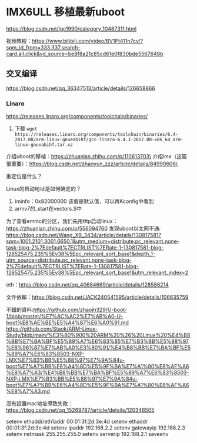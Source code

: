 # IMX6ULL 移植最新uboot
https://blog.csdn.net/lgc1990/category_10487311.html

视频教程：https://www.bilibili.com/video/BV1Pt411n7cv/?spm_id_from=333.337.search-card.all.click&vd_source=be8f8a21c85cd61e0f830bde5567648b

## 交叉编译
https://blog.csdn.net/qq_36347513/article/details/126658866
### Linaro
https://releases.linaro.org/components/toolchain/binaries/
1. 下载  `wget https://releases.linaro.org/components/toolchain/binaries/6.4-2017.08/arm-linux-gnueabihf/gcc-linaro-6.4.1-2017.08-x86_64_arm-linux-gnueabihf.tar.xz`

介绍uboot的移植：https://zhuanlan.zhihu.com/p/110613703\
介绍imx（这篇很重要）：https://blog.csdn.net/zhaoyun_zzz/article/details/84990606\

重定位是什么？


Linux的启动地址是如何确定的？
1. iminfo：0x82000000 该值是默认值，可以再Kconfig中看到
2. armv7的_start在vectors.S中

为了查看emmc的分区，我们先用tftp启动linux：https://zhuanlan.zhihu.com/p/556094760
发现uboot以太网不通: https://blog.csdn.net/Wang_XB_3434/article/details/130817581?spm=1001.2101.3001.6650.1&utm_medium=distribute.pc_relevant.none-task-blog-2%7Edefault%7ECTRLIST%7ERate-1-130817581-blog-128525475.235%5Ev38%5Epc_relevant_sort_base1&depth_1-utm_source=distribute.pc_relevant.none-task-blog-2%7Edefault%7ECTRLIST%7ERate-1-130817581-blog-128525475.235%5Ev38%5Epc_relevant_sort_base1&utm_relevant_index=2

eth：https://blog.csdn.net/qq_40684669/article/details/128586214

文件依賴：https://blog.csdn.net/JACK240541595/article/details/106635759

不錯的資料:https://github.com/zhaojh329/U-boot-1/blob/master/%E7%AC%AC2%E7%AB%A0-U-boot%E8%AE%BE%E5%A4%87%E6%A0%91.md
https://github.com/Staok/ARM-Linux-Study/blob/main/%E3%80%900%20ARM%20%26%20Linux%20%E4%B8%BB%E7%BA%BF%E5%89%A7%E6%83%85%E7%B3%BB%E5%88%97%E6%96%87%E7%AB%A0%E3%80%91/%E4%B8%BB%E7%BA%BF%E5%89%A7%E6%83%8503-NXP-i.MX%E7%B3%BB%E5%88%97%E7%9A%84u-boot%E7%A7%BB%E6%A4%8D%E5%9F%BA%E7%A1%80%E8%AF%A6%E8%A7%A3/%E4%B8%BB%E7%BA%BF%E5%89%A7%E6%83%8503-NXP-i.MX%E7%B3%BB%E5%88%97%E7%9A%84u-boot%E7%A7%BB%E6%A4%8D%E5%9F%BA%E7%A1%80%E8%AF%A6%E8%A7%A3.md

沒有設置mac地址導致失敗：https://blog.csdn.net/qq_15269787/article/details/120346505

setenv ethaddr/eth1addr 00:01:3f:2d:3e:4d
setenv ethaddr 00:01:3f:2d:3e:4d
setenv ipaddr 192.168.2.2
setenv gatewayip 192.168.2.3
setenv netmask 255.255.255.0
setenv serverip 192.168.2.1
saveenv